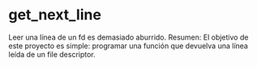 # get_next_line
Leer una línea de un fd es demasiado aburrido. Resumen: El objetivo de este proyecto es simple: programar una función que devuelva una línea leída de un file descriptor.
